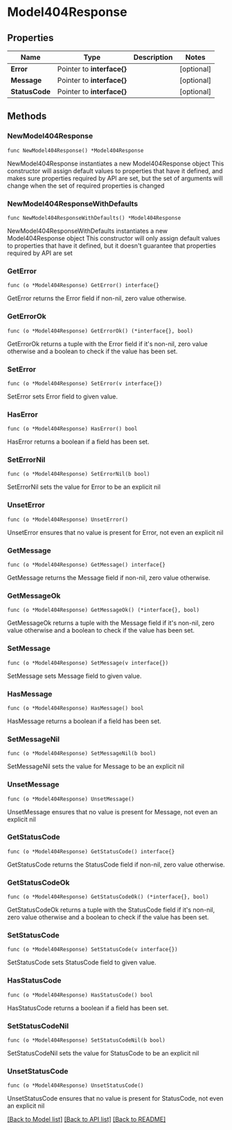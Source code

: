# Model404Response

## Properties

Name | Type | Description | Notes
------------ | ------------- | ------------- | -------------
**Error** | Pointer to **interface{}** |  | [optional] 
**Message** | Pointer to **interface{}** |  | [optional] 
**StatusCode** | Pointer to **interface{}** |  | [optional] 

## Methods

### NewModel404Response

`func NewModel404Response() *Model404Response`

NewModel404Response instantiates a new Model404Response object
This constructor will assign default values to properties that have it defined,
and makes sure properties required by API are set, but the set of arguments
will change when the set of required properties is changed

### NewModel404ResponseWithDefaults

`func NewModel404ResponseWithDefaults() *Model404Response`

NewModel404ResponseWithDefaults instantiates a new Model404Response object
This constructor will only assign default values to properties that have it defined,
but it doesn't guarantee that properties required by API are set

### GetError

`func (o *Model404Response) GetError() interface{}`

GetError returns the Error field if non-nil, zero value otherwise.

### GetErrorOk

`func (o *Model404Response) GetErrorOk() (*interface{}, bool)`

GetErrorOk returns a tuple with the Error field if it's non-nil, zero value otherwise
and a boolean to check if the value has been set.

### SetError

`func (o *Model404Response) SetError(v interface{})`

SetError sets Error field to given value.

### HasError

`func (o *Model404Response) HasError() bool`

HasError returns a boolean if a field has been set.

### SetErrorNil

`func (o *Model404Response) SetErrorNil(b bool)`

 SetErrorNil sets the value for Error to be an explicit nil

### UnsetError
`func (o *Model404Response) UnsetError()`

UnsetError ensures that no value is present for Error, not even an explicit nil
### GetMessage

`func (o *Model404Response) GetMessage() interface{}`

GetMessage returns the Message field if non-nil, zero value otherwise.

### GetMessageOk

`func (o *Model404Response) GetMessageOk() (*interface{}, bool)`

GetMessageOk returns a tuple with the Message field if it's non-nil, zero value otherwise
and a boolean to check if the value has been set.

### SetMessage

`func (o *Model404Response) SetMessage(v interface{})`

SetMessage sets Message field to given value.

### HasMessage

`func (o *Model404Response) HasMessage() bool`

HasMessage returns a boolean if a field has been set.

### SetMessageNil

`func (o *Model404Response) SetMessageNil(b bool)`

 SetMessageNil sets the value for Message to be an explicit nil

### UnsetMessage
`func (o *Model404Response) UnsetMessage()`

UnsetMessage ensures that no value is present for Message, not even an explicit nil
### GetStatusCode

`func (o *Model404Response) GetStatusCode() interface{}`

GetStatusCode returns the StatusCode field if non-nil, zero value otherwise.

### GetStatusCodeOk

`func (o *Model404Response) GetStatusCodeOk() (*interface{}, bool)`

GetStatusCodeOk returns a tuple with the StatusCode field if it's non-nil, zero value otherwise
and a boolean to check if the value has been set.

### SetStatusCode

`func (o *Model404Response) SetStatusCode(v interface{})`

SetStatusCode sets StatusCode field to given value.

### HasStatusCode

`func (o *Model404Response) HasStatusCode() bool`

HasStatusCode returns a boolean if a field has been set.

### SetStatusCodeNil

`func (o *Model404Response) SetStatusCodeNil(b bool)`

 SetStatusCodeNil sets the value for StatusCode to be an explicit nil

### UnsetStatusCode
`func (o *Model404Response) UnsetStatusCode()`

UnsetStatusCode ensures that no value is present for StatusCode, not even an explicit nil

[[Back to Model list]](../README.md#documentation-for-models) [[Back to API list]](../README.md#documentation-for-api-endpoints) [[Back to README]](../README.md)


